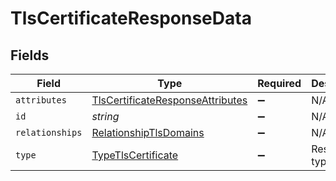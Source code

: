 # TlsCertificateResponseData


## Fields

| Field                                                                                       | Type                                                                                        | Required                                                                                    | Description                                                                                 | Example                                                                                     |
| ------------------------------------------------------------------------------------------- | ------------------------------------------------------------------------------------------- | ------------------------------------------------------------------------------------------- | ------------------------------------------------------------------------------------------- | ------------------------------------------------------------------------------------------- |
| `attributes`                                                                                | [TlsCertificateResponseAttributes](../../models/shared/tlscertificateresponseattributes.md) | :heavy_minus_sign:                                                                          | N/A                                                                                         |                                                                                             |
| `id`                                                                                        | *string*                                                                                    | :heavy_minus_sign:                                                                          | N/A                                                                                         | cRTguUGZzb2W9Euo4moOr                                                                       |
| `relationships`                                                                             | [RelationshipTlsDomains](../../models/shared/relationshiptlsdomains.md)                     | :heavy_minus_sign:                                                                          | N/A                                                                                         |                                                                                             |
| `type`                                                                                      | [TypeTlsCertificate](../../models/shared/typetlscertificate.md)                             | :heavy_minus_sign:                                                                          | Resource type                                                                               |                                                                                             |